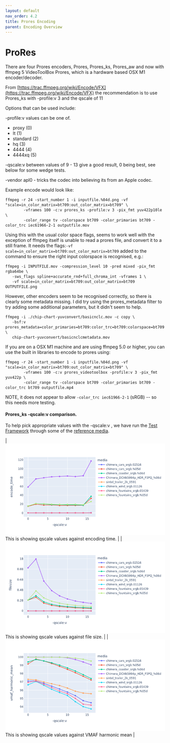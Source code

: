 ```yaml
---
layout: default
nav_order: 4.2
title: Prores Encoding
parent: Encoding Overview
---
```


# ProRes <a name="prores"></a>
There are four Prores encoders, Prores, Prores_ks, Prores_aw and now with ffmpeg 5 VideoToolBox Prores, which is a hardware based OSX M1 encoder/decoder.

From [https://trac.ffmpeg.org/wiki/Encode/VFX](https://trac.ffmpeg.org/wiki/Encode/VFX) the recommendation is to use Prores_ks with -profile:v 3 and the qscale of 11

Options that can be used include:

-profile:v values can be one of.
* proxy (0)
* lt (1)
* standard (2)
* hq (3)
* 4444 (4)
* 4444xq (5)

-qscale:v between values of 9 - 13 give a good result, 0 being best, see below for some wedge tests.

-vendor apl0 - tricks the codec into believing its from an Apple codec.

Example encode would look like:

<!---
name: test_proresks
sources: 
- sourceimages/chip-chart-1080-noicc.png.yml
-->
```console
ffmpeg -r 24 -start_number 1 -i inputfile.%04d.png -vf "scale=in_color_matrix=bt709:out_color_matrix=bt709" \
        -vframes 100 -c:v prores_ks -profile:v 3 -pix_fmt yuv422p10le \
        -color_range tv -colorspace bt709 -color_primaries bt709 -color_trc iec61966-2-1 outputfile.mov
```

Using this with the usual color space flags, seems to work well with the exception of ffmpeg itself is unable to read a prores file, and convert it to a still frame. It needs the flags:`-vf scale=in_color_matrix=bt709:out_color_matrix=bt709` added to the command to ensure the right input colorspace is recognised, e.g.:


<!---
name: test_proresks2
sources: 
- sourceimages/chip-chart-1080-noicc.png.yml
-->
```console
ffmpeg -i INPUTFILE.mov -compression_level 10 -pred mixed -pix_fmt rgba64be \
   -sws_flags spline+accurate_rnd+full_chroma_int -vframes 1 \
   -vf scale=in_color_matrix=bt709:out_color_matrix=bt709 OUTPUTFILE.png
```

However, other encoders seem to be recognised correctly, so there is clearly some metadata missing. I did try using the prores_metadata filter to try adding some additional parameters, but it didn't seem to help.

```console
ffmpeg -i ./chip-chart-yuvconvert/basicnclc.mov -c copy \
   -bsf:v prores_metadata=color_primaries=bt709:color_trc=bt709:colorspace=bt709 \
   chip-chart-yuvconvert/basicnclcmetadata.mov
```

If you are on a OSX M1 machine and are using ffmpeg 5.0 or higher, you can use the built in libraries to encode to prores using:

```console
ffmpeg -r 24 -start_number 1 -i inputfile.%04d.png -vf "scale=in_color_matrix=bt709:out_color_matrix=bt709" \
        -vframes 100 -c:v prores_videotoolbox -profile:v 3 -pix_fmt yuv422p \
        -color_range tv -colorspace bt709 -color_primaries bt709 -color_trc bt709 outputfile.mp4

```

NOTE, it does not appear to allow `-color_trc iec61966-2-1` (sRGB) -- so this needs more testing.

#### Prores_ks -qscale:v comparison.

To help pick appropriate values with the -qscale:v , we have run the [Test Framework](enctests/README.html) through some of the [reference media](enctests/sources/enc_sources/README.html).

| ![](enctests/reference-results/prores-test-encode_time.png)  This is showing qscale values against encoding time. |
| ![](enctests/reference-results/prores-test-filesize.png) This is showing qscale values against file size. |
| ![](enctests/reference-results/prores-test-vmaf_harmonic_mean.png) This is showing qscale values against VMAF harmonic mean |